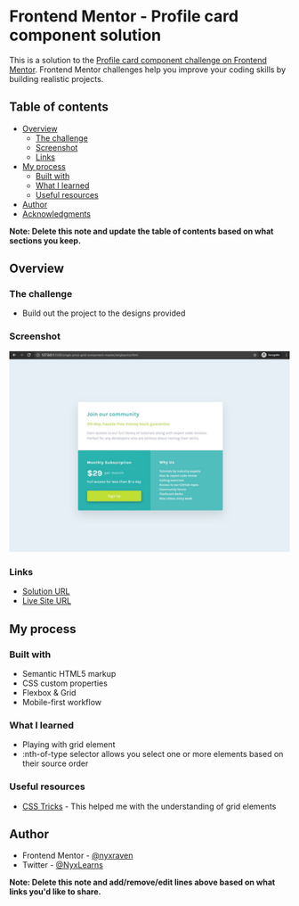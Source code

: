 # Frontend Mentor - Profile card component solution

This is a solution to the [Profile card component challenge on Frontend Mentor](https://www.frontendmentor.io/challenges/profile-card-component-cfArpWshJ). Frontend Mentor challenges help you improve your coding skills by building realistic projects.

## Table of contents

- [Overview](#overview)
  - [The challenge](#the-challenge)
  - [Screenshot](#screenshot)
  - [Links](#links)
- [My process](#my-process)
  - [Built with](#built-with)
  - [What I learned](#what-i-learned)
  - [Useful resources](#useful-resources)
- [Author](#author)
- [Acknowledgments](#acknowledgments)

**Note: Delete this note and update the table of contents based on what sections you keep.**

## Overview

### The challenge

- Build out the project to the designs provided

### Screenshot

![Screenshot](images/screenshot.jpg)

### Links

- [Solution URL](https://github.com/nyxraven/frontendmentor-challenges/tree/master/single-price-grid-component-master)
- [Live Site URL](https://nyxraven.github.io/frontendmentor-challenges/single-price-grid-component-master/singleprice.html)

## My process

### Built with

- Semantic HTML5 markup
- CSS custom properties
- Flexbox & Grid
- Mobile-first workflow

### What I learned

- Playing with grid element
- :nth-of-type selector allows you select one or more elements based on their source order

### Useful resources

- [CSS Tricks](https://css-tricks.com/snippets/css/complete-guide-grid/) - This helped me with the understanding of grid elements

## Author

- Frontend Mentor - [@nyxraven](https://www.frontendmentor.io/profile/nyxraven)
- Twitter - [@NyxLearns](https://www.twitter.com/nyxlearns)

**Note: Delete this note and add/remove/edit lines above based on what links you'd like to share.**
